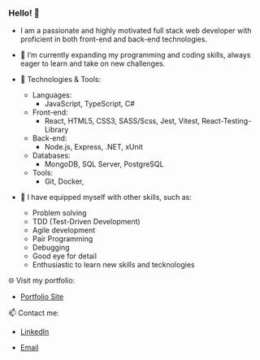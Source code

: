 ### Hello! 👋

- I am a passionate and highly motivated full stack web developer with proficient in both front-end and back-end technologies.

- 🌱 I’m currently expanding my programming and coding skills, always eager to learn and take on new challenges.

- 🔧 Technologies & Tools:

    - Languages:
        - JavaScript, TypeScript, C#
    - Front-end: 
        - React, HTML5, CSS3, SASS/Scss, Jest, Vitest, React-Testing-Library
    - Back-end: 
        - Node.js, Express, .NET, xUnit
    - Databases: 
        - MongoDB, SQL Server, PostgreSQL
    - Tools: 
        - Git, Docker, 
- 🤹️ I have equipped myself with other skills, such as:
  - Problem solving
  - TDD (Test-Driven Development)
  - Agile development
  - Pair Programming
  - Debugging
  - Good eye for detail
  - Enthusiastic to learn new skills and tecknologies 


🌐 Visit my portfolio: 

- [Portfolio Site](https://portifolio-hassen.netlify.app/)
  

📫 Contact me:

- [LinkedIn](https://www.linkedin.com/in/hassen-abdela/)

- [Email](hassenbest23@gmail.com)
  

<!--
**Hassen-Ahmed/Hassen-Ahmed** is a ✨ _special_ ✨ repository because its `README.md` (this file) appears on your GitHub profile.

Here are some ideas to get you started:

- 🔭 I’m currently working on ...
- 🌱 I’m currently learning ...
- 👯 I’m looking to collaborate on ...
- 🤔 I’m looking for help with ...
- 💬 Ask me about ...
- 📫 How to reach me: ...
- 😄 Pronouns: ...
- ⚡ Fun fact: ...
-->
